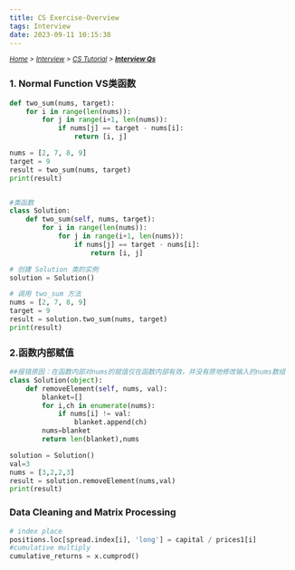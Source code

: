 ```yaml
---
title: CS Exercise-Overview
tags: Interview
date: 2023-09-11 10:15:38
---
```


*<small>[Home](/About/index.html) > [Interview](/tags/Interview/index.html) > [CS Tutorial](/2023/09/11/Interview/CS-Tutorial/CS-Tutorial/index.html) > **[Interview Qs](/2023/09/11/Interview/CS-Tutorial/Interview-Qs/index.html) </small>***


### 1. Normal Function VS类函数

```python
def two_sum(nums, target):
    for i in range(len(nums)):
        for j in range(i+1, len(nums)):
            if nums[j] == target - nums[i]:
                return [i, j]

nums = [2, 7, 8, 9]
target = 9
result = two_sum(nums, target)
print(result)  


#类函数
class Solution:
    def two_sum(self, nums, target):
        for i in range(len(nums)):
            for j in range(i+1, len(nums)):
                if nums[j] == target - nums[i]:
                    return [i, j]

# 创建 Solution 类的实例
solution = Solution()

# 调用 two_sum 方法
nums = [2, 7, 8, 9]
target = 9
result = solution.two_sum(nums, target)
print(result) 
```

### 2.函数内部赋值


```python
##报错原因：在函数内部对nums的赋值仅在函数内部有效，并没有原地修改输入的nums数组
class Solution(object):
    def removeElement(self, nums, val):
        blanket=[]
        for i,ch in enumerate(nums):
            if nums[i] != val:
                blanket.append(ch)
        nums=blanket
        return len(blanket),nums

solution = Solution()
val=3
nums = [3,2,2,3]
result = solution.removeElement(nums,val)
print(result)

```

### Data Cleaning and Matrix Processing 


```python
# index place
positions.loc[spread.index[i], 'long'] = capital / prices1[i]
#cumulative multiply
cumulative_returns = x.cumprod()

```